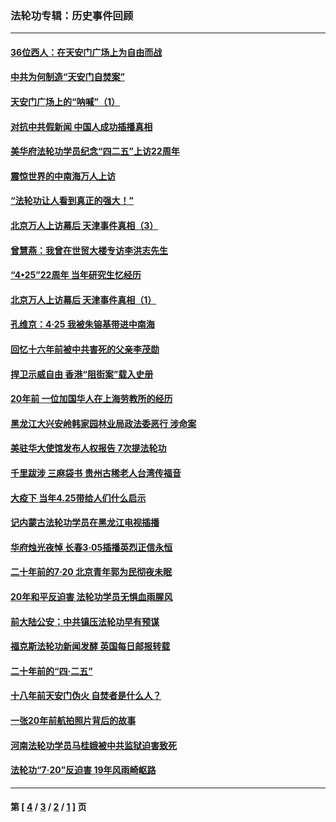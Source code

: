 ### 法轮功专辑：历史事件回顾
---
#### [36位西人：在天安门广场上为自由而战](../../pages/nf5793/n13390029.md?09060430) 
#### [中共为何制造“天安门自焚案”](../../pages/nf5793/n13183270.md?09060430) 
#### [天安门广场上的“呐喊”（1）](../../pages/nf5793/n13105277.md?09060430) 
#### [对抗中共假新闻 中国人成功插播真相](../../pages/nf5793/n12910618.md?09060430) 
#### [美华府法轮功学员纪念“四二五”上访22周年](../../pages/nf5793/n12904445.md?09060430) 
#### [震惊世界的中南海万人上访](../../pages/nf5793/n12903976.md?09060430) 
#### [“法轮功让人看到真正的强大！”](../../pages/nf5793/n12903195.md?09060430) 
#### [北京万人上访幕后 天津事件真相（3）](../../pages/nf5793/n12902807.md?09060430) 
#### [曾慧燕：我曾在世贸大楼专访李洪志先生](../../pages/nf5793/n12898729.md?09060430) 
#### [“4•25”22周年 当年研究生忆经历](../../pages/nf5793/n12894152.md?09060430) 
#### [北京万人上访幕后 天津事件真相（1）](../../pages/nf5793/n12885174.md?09060430) 
#### [孔维京：4·25 我被朱镕基带进中南海](../../pages/nf5793/n12864987.md?09060430) 
#### [回忆十六年前被中共害死的父亲李茂勋](../../pages/nf5793/n12880270.md?09060430) 
#### [捍卫示威自由 香港“阻街案”载入史册](../../pages/nf5793/n12811245.md?09060430) 
#### [20年前 一位加国华人在上海劳教所的经历](../../pages/nf5793/n12707932.md?09060430) 
#### [黑龙江大兴安岭韩家园林业局政法委恶行 涉命案](../../pages/nf5793/n12622815.md?09060430) 
#### [美驻华大使馆发布人权报告 7次提法轮功](../../pages/nf5793/n12520541.md?09060430) 
#### [千里跋涉 三麻袋书 贵州古稀老人台湾传福音](../../pages/nf5793/n12198750.md?09060430) 
#### [大疫下 当年4.25带给人们什么启示](../../pages/nf5793/n12058565.md?09060430) 
#### [记内蒙古法轮功学员在黑龙江电视插播](../../pages/nf5793/n11699194.md?09060430) 
#### [华府烛光夜悼 长春3·05插播英烈正信永恒](../../pages/nf5793/n11397432.md?09060430) 
#### [二十年前的7·20 北京青年郭为民彻夜未眠](../../pages/nf5793/n11354195.md?09060430) 
#### [20年和平反迫害 法轮功学员无惧血雨腥风](../../pages/nf5793/n11348279.md?09060430) 
#### [前大陆公安：中共镇压法轮功早有预谋](../../pages/nf5793/n11352168.md?09060430) 
#### [福克斯法轮功新闻发酵  英国每日邮报转载](../../pages/nf5793/n11285952.md?09060430) 
#### [二十年前的“四·二五”](../../pages/nf5793/n11207639.md?09060430) 
#### [十八年前天安门伪火 自焚者是什么人？](../../pages/nf5793/n10996556.md?09060430) 
#### [一张20年前航拍照片背后的故事](../../pages/nf5793/n10693797.md?09060430) 
#### [河南法轮功学员马桂娥被中共监狱迫害致死](../../pages/nf5793/n10684974.md?09060430) 
#### [法轮功“7‧20”反迫害 19年风雨崎岖路](../../pages/nf5793/n10570834.md?09060430) 

---
#### 第 [ [4](./4.md?09060430) / [3](./3.md?09060430) / [2](./2.md?09060430) / [1](./1.md?09060430) ] 页
